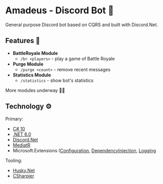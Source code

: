 ﻿# Amadeus - Discord Bot 🤖
General purpose Discord bot based on CQRS and built with Discord.Net.

## Features 🚀
- **BattleRoyale Module**
  - `/br <players>` - play a game of Battle Royale
- **Purge Module**
  - `/purge <count>` - remove recent messages
- **Statistics Module**
  - `/statistics` - show bot's statistics

More modules underway 🚧👷

## Technology ⚙️
Primary:
- [C# 10](https://learn.microsoft.com/en-us/dotnet/csharp)
- [.NET 6.0](https://dotnet.microsoft.com/en-us)
- [Discord.Net](https://discordnet.dev)
- [MediatR](https://github.com/jbogard/MediatR)
- Microsoft.Extensions ([Configuration](https://www.nuget.org/packages/Microsoft.Extensions.Configuration), [DependencyInjection](https://www.nuget.org/packages/Microsoft.Extensions.DependencyInjection), [Logging](https://www.nuget.org/packages/Microsoft.Extensions.Logging)

Tooling:
- [Husky.Net](https://github.com/alirezanet/Husky.Net)
- [CSharpier](https://csharpier.com)
